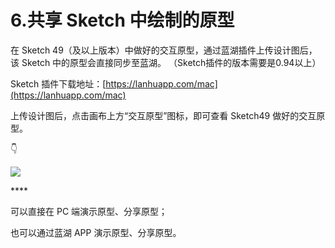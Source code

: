 # 6.共享 Sketch 中绘制的原型

在 Sketch 49（及以上版本）中做好的交互原型，通过蓝湖插件上传设计图后，该 Sketch 中的原型会直接同步至蓝湖。 （Sketch插件的版本需要是0.94以上）

Sketch 插件下载地址：[https://lanhuapp.com/mac](https://lanhuapp.com/mac)



上传设计图后，点击画布上方“交互原型”图标，即可查看 Sketch49 做好的交互原型。

👇

![](https://images-cdn.shimo.im/B27AESuDTDgqfVhY/7.gif)

\*\*\*\*

可以直接在 PC 端演示原型、分享原型； 

也可以通过蓝湖 APP 演示原型、分享原型。 

